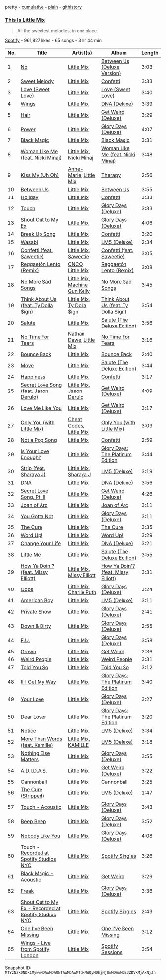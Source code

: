 pretty - [cumulative](/playlists/cumulative/37i9dQZF1DWY24WaVcCqqH.md) - [plain](/playlists/plain/37i9dQZF1DWY24WaVcCqqH) - [githistory](https://github.githistory.xyz/mackorone/spotify-playlist-archive/blob/main/playlists/plain/37i9dQZF1DWY24WaVcCqqH)

### [This Is Little Mix](https://open.spotify.com/playlist/37i9dQZF1DWY24WaVcCqqH)

> All the sweetest melodies, in one place.

[Spotify](https://open.spotify.com/user/spotify) - 961,827 likes - 65 songs - 3 hr 44 min

| No. | Title | Artist(s) | Album | Length |
|---|---|---|---|---|
| 1 | [No](https://open.spotify.com/track/7reG3QYhefsJNpcVJq4BZr) | [Little Mix](https://open.spotify.com/artist/3e7awlrlDSwF3iM0WBjGMp) | [Between Us \(Deluxe Version\)](https://open.spotify.com/album/6XNrM2YkzSXyQ9hekFOgLN) | 3:03 |
| 2 | [Sweet Melody](https://open.spotify.com/track/76Tuo484SLohJakHLnGI3B) | [Little Mix](https://open.spotify.com/artist/3e7awlrlDSwF3iM0WBjGMp) | [Confetti](https://open.spotify.com/album/33a8Ha3pE7fo2o4T4xLabF) | 3:33 |
| 3 | [Love \(Sweet Love\)](https://open.spotify.com/track/1kSfwOauMxFm9cgYiNfsiL) | [Little Mix](https://open.spotify.com/artist/3e7awlrlDSwF3iM0WBjGMp) | [Love \(Sweet Love\)](https://open.spotify.com/album/6gDaHYlZ8e72yv6cNjxWMl) | 3:40 |
| 4 | [Wings](https://open.spotify.com/track/4awRNvd5iC7QGVQOwSCffw) | [Little Mix](https://open.spotify.com/artist/3e7awlrlDSwF3iM0WBjGMp) | [DNA \(Deluxe\)](https://open.spotify.com/album/2WRIExN0uRt1buVuJj7iUD) | 3:39 |
| 5 | [Hair](https://open.spotify.com/track/4z0sS7hwnTZTRKZVahth6J) | [Little Mix](https://open.spotify.com/artist/3e7awlrlDSwF3iM0WBjGMp) | [Get Weird \(Deluxe\)](https://open.spotify.com/album/4bzVI1FElc13HQagFR7S1W) | 3:29 |
| 6 | [Power](https://open.spotify.com/track/03Nor3UpgNjFpsv4rEQSgr) | [Little Mix](https://open.spotify.com/artist/3e7awlrlDSwF3iM0WBjGMp) | [Glory Days \(Deluxe\)](https://open.spotify.com/album/2GJLzxAajkFeyDPVH7X4Cs) | 4:07 |
| 7 | [Black Magic](https://open.spotify.com/track/33NHr7lu7tCMjK05jUj1v0) | [Little Mix](https://open.spotify.com/artist/3e7awlrlDSwF3iM0WBjGMp) | [Black Magic](https://open.spotify.com/album/05MKaTFdEtg64AtPmN1nQ7) | 3:31 |
| 8 | [Woman Like Me \(feat\. Nicki Minaj\)](https://open.spotify.com/track/6rrTr2HEAzlpC4KWZxF3S1) | [Little Mix](https://open.spotify.com/artist/3e7awlrlDSwF3iM0WBjGMp), [Nicki Minaj](https://open.spotify.com/artist/0hCNtLu0JehylgoiP8L4Gh) | [Woman Like Me \(feat\. Nicki Minaj\)](https://open.spotify.com/album/0LwHCgw6mequ1dExqQEFpS) | 3:48 |
| 9 | [Kiss My \(Uh Oh\)](https://open.spotify.com/track/0MWiSBKm8Avs8iDIxcertp) | [Anne\-Marie](https://open.spotify.com/artist/1zNqDE7qDGCsyzJwohVaoX), [Little Mix](https://open.spotify.com/artist/3e7awlrlDSwF3iM0WBjGMp) | [Therapy](https://open.spotify.com/album/4AeowfpQNCScPBpPhnovKM) | 2:56 |
| 10 | [Between Us](https://open.spotify.com/track/2N9fGz3nPXci2w80p1lQIW) | [Little Mix](https://open.spotify.com/artist/3e7awlrlDSwF3iM0WBjGMp) | [Between Us](https://open.spotify.com/album/5aVDWV0pb5XOdan27pUeYB) | 3:55 |
| 11 | [Holiday](https://open.spotify.com/track/5428XgSLRJfpMRN3r6YXob) | [Little Mix](https://open.spotify.com/artist/3e7awlrlDSwF3iM0WBjGMp) | [Confetti](https://open.spotify.com/album/33a8Ha3pE7fo2o4T4xLabF) | 3:33 |
| 12 | [Touch](https://open.spotify.com/track/5Ua3GXyHwiSfpNTMjq6m2z) | [Little Mix](https://open.spotify.com/artist/3e7awlrlDSwF3iM0WBjGMp) | [Glory Days \(Deluxe\)](https://open.spotify.com/album/2GJLzxAajkFeyDPVH7X4Cs) | 3:33 |
| 13 | [Shout Out to My Ex](https://open.spotify.com/track/0YHUITU3w6ws1v8ehT264g) | [Little Mix](https://open.spotify.com/artist/3e7awlrlDSwF3iM0WBjGMp) | [Glory Days \(Deluxe\)](https://open.spotify.com/album/2GJLzxAajkFeyDPVH7X4Cs) | 4:06 |
| 14 | [Break Up Song](https://open.spotify.com/track/5HArmECc1y0lCHKVKDKXa4) | [Little Mix](https://open.spotify.com/artist/3e7awlrlDSwF3iM0WBjGMp) | [Confetti](https://open.spotify.com/album/33a8Ha3pE7fo2o4T4xLabF) | 3:20 |
| 15 | [Wasabi](https://open.spotify.com/track/7IOuCLt770D8v0u3SVaDeI) | [Little Mix](https://open.spotify.com/artist/3e7awlrlDSwF3iM0WBjGMp) | [LM5 \(Deluxe\)](https://open.spotify.com/album/7Ho8gAx4haSxv1eFLQwvTj) | 2:34 |
| 16 | [Confetti \(feat\. Saweetie\)](https://open.spotify.com/track/40JjCZcdzT9ldZk5DhFqdZ) | [Little Mix](https://open.spotify.com/artist/3e7awlrlDSwF3iM0WBjGMp), [Saweetie](https://open.spotify.com/artist/6cK3NBO6uP7hh0oyuVELFl) | [Confetti \(feat\. Saweetie\)](https://open.spotify.com/album/2EDgDBPKLD7o6JVYyWKCxu) | 3:05 |
| 17 | [Reggaetón Lento \(Remix\)](https://open.spotify.com/track/3zoYkqS4y2BsGVShPL2nTE) | [CNCO](https://open.spotify.com/artist/0eecdvMrqBftK0M1VKhaF4), [Little Mix](https://open.spotify.com/artist/3e7awlrlDSwF3iM0WBjGMp) | [Reggaetón Lento \(Remix\)](https://open.spotify.com/album/3BuyJpIGcVs3apzuuBfohb) | 3:08 |
| 18 | [No More Sad Songs](https://open.spotify.com/track/5ZnJsoJGkQ5K15W7Rcr5JO) | [Little Mix](https://open.spotify.com/artist/3e7awlrlDSwF3iM0WBjGMp), [Machine Gun Kelly](https://open.spotify.com/artist/6TIYQ3jFPwQSRmorSezPxX) | [No More Sad Songs](https://open.spotify.com/album/2absHtxHg0umzeJvRrim7B) | 3:45 |
| 19 | [Think About Us \(feat\. Ty Dolla $ign\)](https://open.spotify.com/track/18n2GdCpsHYzkbMKPavE7Y) | [Little Mix](https://open.spotify.com/artist/3e7awlrlDSwF3iM0WBjGMp), [Ty Dolla $ign](https://open.spotify.com/artist/7c0XG5cIJTrrAgEC3ULPiq) | [Think About Us \(feat\. Ty Dolla $ign\)](https://open.spotify.com/album/0zR4eWgX7vFfZNtP4pkqYy) | 3:54 |
| 20 | [Salute](https://open.spotify.com/track/2E0fhpXbNfksy2mdjm57bf) | [Little Mix](https://open.spotify.com/artist/3e7awlrlDSwF3iM0WBjGMp) | [Salute \(The Deluxe Edition\)](https://open.spotify.com/album/06haetPrpbIFCY1FUWzVel) | 3:56 |
| 21 | [No Time For Tears](https://open.spotify.com/track/2Rr1INov0ckj7bLTsk9LV1) | [Nathan Dawe](https://open.spotify.com/artist/2gduEC76ry33RVurAvT05p), [Little Mix](https://open.spotify.com/artist/3e7awlrlDSwF3iM0WBjGMp) | [No Time For Tears](https://open.spotify.com/album/5uFXAG4F9SX86RS5RHWDsx) | 3:16 |
| 22 | [Bounce Back](https://open.spotify.com/track/5KPKjcE2trO2hBWRzkb2Mo) | [Little Mix](https://open.spotify.com/artist/3e7awlrlDSwF3iM0WBjGMp) | [Bounce Back](https://open.spotify.com/album/5ywvWU6w05JCSrwxsPGbFO) | 2:40 |
| 23 | [Move](https://open.spotify.com/track/0gsIQwgHmi1DGv1n2IipUr) | [Little Mix](https://open.spotify.com/artist/3e7awlrlDSwF3iM0WBjGMp) | [Salute \(The Deluxe Edition\)](https://open.spotify.com/album/06haetPrpbIFCY1FUWzVel) | 3:44 |
| 24 | [Happiness](https://open.spotify.com/track/4efdhHdTAS3sYJnI0mjHDc) | [Little Mix](https://open.spotify.com/artist/3e7awlrlDSwF3iM0WBjGMp) | [Confetti](https://open.spotify.com/album/33a8Ha3pE7fo2o4T4xLabF) | 3:17 |
| 25 | [Secret Love Song \(feat\. Jason Derulo\)](https://open.spotify.com/track/4JIo8RztBbELr2gWJ5OGK6) | [Little Mix](https://open.spotify.com/artist/3e7awlrlDSwF3iM0WBjGMp), [Jason Derulo](https://open.spotify.com/artist/07YZf4WDAMNwqr4jfgOZ8y) | [Get Weird \(Deluxe\)](https://open.spotify.com/album/4bzVI1FElc13HQagFR7S1W) | 4:09 |
| 26 | [Love Me Like You](https://open.spotify.com/track/0fIOacVe000P5pNhaKQlQw) | [Little Mix](https://open.spotify.com/artist/3e7awlrlDSwF3iM0WBjGMp) | [Get Weird \(Deluxe\)](https://open.spotify.com/album/4bzVI1FElc13HQagFR7S1W) | 3:17 |
| 27 | [Only You \(with Little Mix\)](https://open.spotify.com/track/54l9GJGQ1UCFKe2tzt1Vxt) | [Cheat Codes](https://open.spotify.com/artist/7DMveApC7UnC2NPfPvlHSU), [Little Mix](https://open.spotify.com/artist/3e7awlrlDSwF3iM0WBjGMp) | [Only You \(with Little Mix\)](https://open.spotify.com/album/4DmPCrBlJGedbs6GW7EQ1m) | 3:09 |
| 28 | [Not a Pop Song](https://open.spotify.com/track/5WDIq9E5f5ryHeIs8FwKcl) | [Little Mix](https://open.spotify.com/artist/3e7awlrlDSwF3iM0WBjGMp) | [Confetti](https://open.spotify.com/album/33a8Ha3pE7fo2o4T4xLabF) | 2:59 |
| 29 | [Is Your Love Enough?](https://open.spotify.com/track/6W6ijKiufUsBBcgJPKis6T) | [Little Mix](https://open.spotify.com/artist/3e7awlrlDSwF3iM0WBjGMp) | [Glory Days: The Platinum Edition](https://open.spotify.com/album/5DL2Z5x7UJsWH1HhE9j8nd) | 3:44 |
| 30 | [Strip \(feat\. Sharaya J\)](https://open.spotify.com/track/6XkEw1h2Hq4fGnSm0JuSIs) | [Little Mix](https://open.spotify.com/artist/3e7awlrlDSwF3iM0WBjGMp), [Sharaya J](https://open.spotify.com/artist/6Z4puj0KYgtcxJrVXKmvBX) | [LM5 \(Deluxe\)](https://open.spotify.com/album/7Ho8gAx4haSxv1eFLQwvTj) | 3:19 |
| 31 | [DNA](https://open.spotify.com/track/6k6fTAWu4J0gSg8vb397qC) | [Little Mix](https://open.spotify.com/artist/3e7awlrlDSwF3iM0WBjGMp) | [DNA \(Deluxe\)](https://open.spotify.com/album/2WRIExN0uRt1buVuJj7iUD) | 3:56 |
| 32 | [Secret Love Song, Pt\. II](https://open.spotify.com/track/2BnjU9TqIovk0IQ7jJaA4z) | [Little Mix](https://open.spotify.com/artist/3e7awlrlDSwF3iM0WBjGMp) | [Get Weird \(Deluxe\)](https://open.spotify.com/album/4bzVI1FElc13HQagFR7S1W) | 4:26 |
| 33 | [Joan of Arc](https://open.spotify.com/track/2QApyk4ji8K7tYOf7LZa9b) | [Little Mix](https://open.spotify.com/artist/3e7awlrlDSwF3iM0WBjGMp) | [Joan of Arc](https://open.spotify.com/album/248t6XpRUUgCo1z3FYG0ZY) | 3:11 |
| 34 | [You Gotta Not](https://open.spotify.com/track/5OnclJovQKLu18ip7L9PiC) | [Little Mix](https://open.spotify.com/artist/3e7awlrlDSwF3iM0WBjGMp) | [Glory Days \(Deluxe\)](https://open.spotify.com/album/2GJLzxAajkFeyDPVH7X4Cs) | 3:11 |
| 35 | [The Cure](https://open.spotify.com/track/0hZWHQYhI2qZRcXUZ1BSS3) | [Little Mix](https://open.spotify.com/artist/3e7awlrlDSwF3iM0WBjGMp) | [The Cure](https://open.spotify.com/album/5FCFKoerKnkwgr2y1Qhjic) | 3:35 |
| 36 | [Word Up!](https://open.spotify.com/track/7kSxnLovkJUkCryyLvXAem) | [Little Mix](https://open.spotify.com/artist/3e7awlrlDSwF3iM0WBjGMp) | [Word Up!](https://open.spotify.com/album/19UZZsFgqZFyzBvvzewu04) | 3:29 |
| 37 | [Change Your Life](https://open.spotify.com/track/2i1mFuP4XW2KgLZxw1T4AZ) | [Little Mix](https://open.spotify.com/artist/3e7awlrlDSwF3iM0WBjGMp) | [DNA \(Deluxe\)](https://open.spotify.com/album/2WRIExN0uRt1buVuJj7iUD) | 3:21 |
| 38 | [Little Me](https://open.spotify.com/track/6D186kBHszfjVVWDsWdUig) | [Little Mix](https://open.spotify.com/artist/3e7awlrlDSwF3iM0WBjGMp) | [Salute \(The Deluxe Edition\)](https://open.spotify.com/album/06haetPrpbIFCY1FUWzVel) | 3:55 |
| 39 | [How Ya Doin'? \(feat\. Missy Elliott\)](https://open.spotify.com/track/0oPDjsyEtvBfescdyJcWYt) | [Little Mix](https://open.spotify.com/artist/3e7awlrlDSwF3iM0WBjGMp), [Missy Elliott](https://open.spotify.com/artist/2wIVse2owClT7go1WT98tk) | [How Ya Doin'? \(feat\. Missy Elliott\)](https://open.spotify.com/album/0NTxcg3Rcv13EjbCINQeHk) | 3:31 |
| 40 | [Oops](https://open.spotify.com/track/37xcWhVKQ99uuiA5Y4yapi) | [Little Mix](https://open.spotify.com/artist/3e7awlrlDSwF3iM0WBjGMp), [Charlie Puth](https://open.spotify.com/artist/6VuMaDnrHyPL1p4EHjYLi7) | [Glory Days \(Deluxe\)](https://open.spotify.com/album/2GJLzxAajkFeyDPVH7X4Cs) | 3:24 |
| 41 | [American Boy](https://open.spotify.com/track/2D3QYCDI7WrbSMbcIRRBdm) | [Little Mix](https://open.spotify.com/artist/3e7awlrlDSwF3iM0WBjGMp) | [LM5 \(Deluxe\)](https://open.spotify.com/album/7Ho8gAx4haSxv1eFLQwvTj) | 3:11 |
| 42 | [Private Show](https://open.spotify.com/track/5SuYKvxjUVGQtRpHfM0mQW) | [Little Mix](https://open.spotify.com/artist/3e7awlrlDSwF3iM0WBjGMp) | [Glory Days \(Deluxe\)](https://open.spotify.com/album/2GJLzxAajkFeyDPVH7X4Cs) | 2:41 |
| 43 | [Down & Dirty](https://open.spotify.com/track/6RA443phsBtsJDCOVKISTr) | [Little Mix](https://open.spotify.com/artist/3e7awlrlDSwF3iM0WBjGMp) | [Glory Days \(Deluxe\)](https://open.spotify.com/album/2GJLzxAajkFeyDPVH7X4Cs) | 2:55 |
| 44 | [F.U.](https://open.spotify.com/track/78aee4DbeE3CCFfXWLw6qk) | [Little Mix](https://open.spotify.com/artist/3e7awlrlDSwF3iM0WBjGMp) | [Glory Days \(Deluxe\)](https://open.spotify.com/album/2GJLzxAajkFeyDPVH7X4Cs) | 3:58 |
| 45 | [Grown](https://open.spotify.com/track/4lDaeF4Yh2LvLDo4LM5mBc) | [Little Mix](https://open.spotify.com/artist/3e7awlrlDSwF3iM0WBjGMp) | [Get Weird](https://open.spotify.com/album/2gEptUf8WJTAU2gY5RdZ4j) | 2:36 |
| 46 | [Weird People](https://open.spotify.com/track/6GiK2aTZvtl5QA66ZhM7SN) | [Little Mix](https://open.spotify.com/artist/3e7awlrlDSwF3iM0WBjGMp) | [Weird People](https://open.spotify.com/album/1PjKhz2SyjL8U9x6zD0hMe) | 3:31 |
| 47 | [Told You So](https://open.spotify.com/track/1leK8yhFrHCLXnRvBeQcyy) | [Little Mix](https://open.spotify.com/artist/3e7awlrlDSwF3iM0WBjGMp) | [Told You So](https://open.spotify.com/album/1AUGiZpzy6P96nCyVHnoJk) | 3:12 |
| 48 | [If I Get My Way](https://open.spotify.com/track/5j4XRrlbXrLrJ5TX90NohV) | [Little Mix](https://open.spotify.com/artist/3e7awlrlDSwF3iM0WBjGMp) | [Glory Days: The Platinum Edition](https://open.spotify.com/album/5DL2Z5x7UJsWH1HhE9j8nd) | 3:40 |
| 49 | [Your Love](https://open.spotify.com/track/5hWfntI1Jc4LmMABdw5FcX) | [Little Mix](https://open.spotify.com/artist/3e7awlrlDSwF3iM0WBjGMp) | [Glory Days \(Deluxe\)](https://open.spotify.com/album/2GJLzxAajkFeyDPVH7X4Cs) | 3:27 |
| 50 | [Dear Lover](https://open.spotify.com/track/1JevecJvfDc1TByJdEKiGl) | [Little Mix](https://open.spotify.com/artist/3e7awlrlDSwF3iM0WBjGMp) | [Glory Days: The Platinum Edition](https://open.spotify.com/album/5DL2Z5x7UJsWH1HhE9j8nd) | 3:20 |
| 51 | [Notice](https://open.spotify.com/track/3j6w635W6AKCxt98kZ3RIv) | [Little Mix](https://open.spotify.com/artist/3e7awlrlDSwF3iM0WBjGMp) | [LM5 \(Deluxe\)](https://open.spotify.com/album/7Ho8gAx4haSxv1eFLQwvTj) | 3:34 |
| 52 | [More Than Words \(feat\. Kamille\)](https://open.spotify.com/track/7KfHeaOXXwaUZAYHIRgWIi) | [Little Mix](https://open.spotify.com/artist/3e7awlrlDSwF3iM0WBjGMp), [KAMILLE](https://open.spotify.com/artist/0XSz7OqyhKBKRq4ZU8WpAo) | [LM5 \(Deluxe\)](https://open.spotify.com/album/7Ho8gAx4haSxv1eFLQwvTj) | 3:18 |
| 53 | [Nothing Else Matters](https://open.spotify.com/track/3lgcvDjNlGmrc5YZMt7WSo) | [Little Mix](https://open.spotify.com/artist/3e7awlrlDSwF3iM0WBjGMp) | [Glory Days \(Deluxe\)](https://open.spotify.com/album/2GJLzxAajkFeyDPVH7X4Cs) | 3:55 |
| 54 | [A.D.I.D.A.S.](https://open.spotify.com/track/00WAVv6mwCtAQQEgjuajKm) | [Little Mix](https://open.spotify.com/artist/3e7awlrlDSwF3iM0WBjGMp) | [Get Weird \(Deluxe\)](https://open.spotify.com/album/4bzVI1FElc13HQagFR7S1W) | 3:22 |
| 55 | [Cannonball](https://open.spotify.com/track/07ojMjg6XfBNSUdzkOAn7Z) | [Little Mix](https://open.spotify.com/artist/3e7awlrlDSwF3iM0WBjGMp) | [Cannonball](https://open.spotify.com/album/0vygfBF6hrOjX1lQYUiCMh) | 3:25 |
| 56 | [The Cure \(Stripped\)](https://open.spotify.com/track/0AHtRtFc0bZvnijTuKhfoX) | [Little Mix](https://open.spotify.com/artist/3e7awlrlDSwF3iM0WBjGMp) | [LM5 \(Deluxe\)](https://open.spotify.com/album/7Ho8gAx4haSxv1eFLQwvTj) | 1:47 |
| 57 | [Touch \- Acoustic](https://open.spotify.com/track/24DsxWkvvmOxYzwDUf6f27) | [Little Mix](https://open.spotify.com/artist/3e7awlrlDSwF3iM0WBjGMp) | [Glory Days \(Deluxe\)](https://open.spotify.com/album/2GJLzxAajkFeyDPVH7X4Cs) | 3:43 |
| 58 | [Beep Beep](https://open.spotify.com/track/2QI1p7vvhZm5SAmIywUWyF) | [Little Mix](https://open.spotify.com/artist/3e7awlrlDSwF3iM0WBjGMp) | [Glory Days \(Deluxe\)](https://open.spotify.com/album/2GJLzxAajkFeyDPVH7X4Cs) | 3:52 |
| 59 | [Nobody Like You](https://open.spotify.com/track/7n64KgKSFxBFA1CIsGC2yo) | [Little Mix](https://open.spotify.com/artist/3e7awlrlDSwF3iM0WBjGMp) | [Glory Days \(Deluxe\)](https://open.spotify.com/album/2GJLzxAajkFeyDPVH7X4Cs) | 4:08 |
| 60 | [Touch \- Recorded at Spotify Studios NYC](https://open.spotify.com/track/7d6W6Tn71IWbxe1K5oU808) | [Little Mix](https://open.spotify.com/artist/3e7awlrlDSwF3iM0WBjGMp) | [Spotify Singles](https://open.spotify.com/album/3cDwvU7X1BPyCz3kiukZNj) | 3:26 |
| 61 | [Black Magic \- Acoustic](https://open.spotify.com/track/7wV6K1HW4EYYISf7NqIhgp) | [Little Mix](https://open.spotify.com/artist/3e7awlrlDSwF3iM0WBjGMp) | [Get Weird](https://open.spotify.com/album/2gEptUf8WJTAU2gY5RdZ4j) | 3:29 |
| 62 | [Freak](https://open.spotify.com/track/05zvG19WPTLz0yjn4mzM1L) | [Little Mix](https://open.spotify.com/artist/3e7awlrlDSwF3iM0WBjGMp) | [Glory Days \(Deluxe\)](https://open.spotify.com/album/2GJLzxAajkFeyDPVH7X4Cs) | 3:36 |
| 63 | [Shout Out to My Ex \- Recorded at Spotify Studios NYC](https://open.spotify.com/track/0XXnAhYqQuhrj4AOkft3Q5) | [Little Mix](https://open.spotify.com/artist/3e7awlrlDSwF3iM0WBjGMp) | [Spotify Singles](https://open.spotify.com/album/3cDwvU7X1BPyCz3kiukZNj) | 2:43 |
| 64 | [One I've Been Missing](https://open.spotify.com/track/4VpnrB9Lai2uHsRbh5C8Ft) | [Little Mix](https://open.spotify.com/artist/3e7awlrlDSwF3iM0WBjGMp) | [One I've Been Missing](https://open.spotify.com/album/2s0uYI8G5VpBHYaXHQaXJg) | 3:12 |
| 65 | [Wings \- Live from Spotify London](https://open.spotify.com/track/0fSjCWNcKwXi67UpDVqtBU) | [Little Mix](https://open.spotify.com/artist/3e7awlrlDSwF3iM0WBjGMp) | [Spotify Sessions](https://open.spotify.com/album/4Ea6kB7AvZSz9jRxviJrdI) | 3:54 |

Snapshot ID: `MTYzNzk0NDk1MywwMDAwMDA0NTAwMDAwMTdkNWQyMDhjNjUwMDAwMDE3ZDVkMjAxNjJh`
